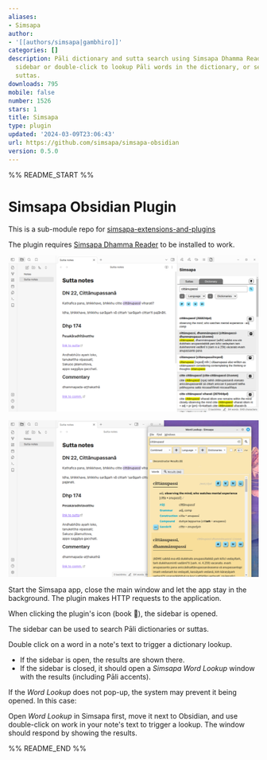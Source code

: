 ```yaml
---
aliases:
- Simsapa
author:
- '[[authors/simsapa|gambhiro]]'
categories: []
description: Pāli dictionary and sutta search using Simsapa Dhamma Reader. Open a
  sidebar or double-click to lookup Pāli words in the dictionary, or search in the
  suttas.
downloads: 795
mobile: false
number: 1526
stars: 1
title: Simsapa
type: plugin
updated: '2024-03-09T23:06:43'
url: https://github.com/simsapa/simsapa-obsidian
version: 0.5.0
---
```


%% README_START %%

# Simsapa Obsidian Plugin

This is a sub-module repo for [simsapa-extensions-and-plugins](https://github.com/simsapa/simsapa-extensions-and-plugins)

The plugin requires [Simsapa Dhamma Reader](https://simsapa.github.io/) to be installed to work.

![Simsapa Sidebar](https://raw.githubusercontent.com/simsapa/simsapa-obsidian/HEAD/images/obsidian-sidebar-cittanupassi-screenshot.png)

![Simsapa Word Lookup](https://raw.githubusercontent.com/simsapa/simsapa-obsidian/HEAD/images/obsidian-word-lookup-cittanupassi-screenshot.png)

Start the Simsapa app, close the main window and let the app stay in the
background. The plugin makes HTTP requests to the application.

When clicking the plugin's icon (book 📓), the sidebar is opened.

The sidebar can be used to search Pāli dictionaries or suttas.

Double click on a word in a note's text to trigger a dictionary lookup.

- If the sidebar is open, the results are shown there.
- If the sidebar is closed, it should open a _Simsapa Word Lookup_ window with the results (including Pāli accents).

If the _Word Lookup_ does not pop-up, the system may prevent it being opened. In this case:

Open _Word Lookup_ in Simsapa first, move it next to Obsidian, and use double-click on work in your note's text to trigger a lookup. The window should respond by showing the results.


%% README_END %%